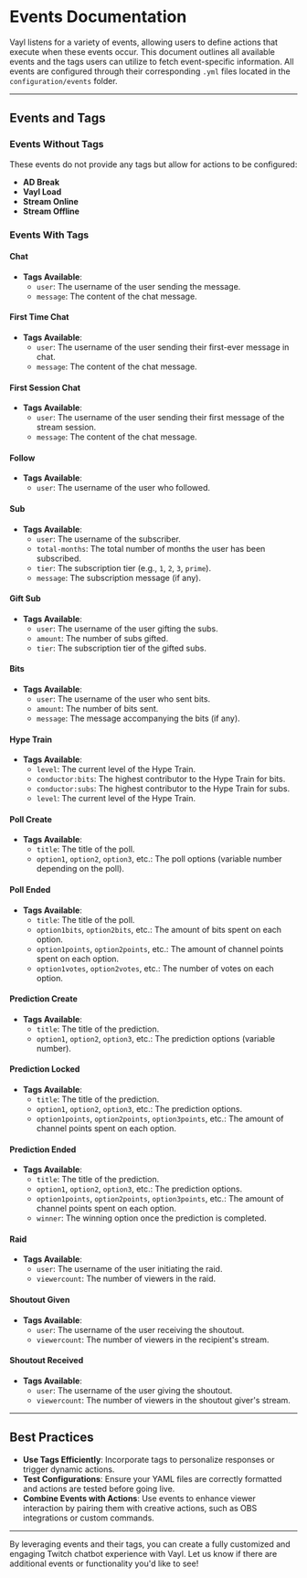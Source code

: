 # Events Documentation

Vayl listens for a variety of events, allowing users to define actions that execute when these events occur. This document outlines all available events and the tags users can utilize to fetch event-specific information. All events are configured through their corresponding `.yml` files located in the `configuration/events` folder.

---

## Events and Tags

### Events Without Tags

These events do not provide any tags but allow for actions to be configured:
- **AD Break**
- **Vayl Load**
- **Stream Online**
- **Stream Offline**

### Events With Tags

#### **Chat**
- **Tags Available**:
  - `user`: The username of the user sending the message.
  - `message`: The content of the chat message.

#### **First Time Chat**
- **Tags Available**:
  - `user`: The username of the user sending their first-ever message in chat.
  - `message`: The content of the chat message.

#### **First Session Chat**
- **Tags Available**:
  - `user`: The username of the user sending their first message of the stream session.
  - `message`: The content of the chat message.

#### **Follow**
- **Tags Available**:
  - `user`: The username of the user who followed.

#### **Sub**
- **Tags Available**:
  - `user`: The username of the subscriber.
  - `total-months`: The total number of months the user has been subscribed.
  - `tier`: The subscription tier (e.g., `1`, `2`, `3`, `prime`).
  - `message`: The subscription message (if any).

#### **Gift Sub**
- **Tags Available**:
  - `user`: The username of the user gifting the subs.
  - `amount`: The number of subs gifted.
  - `tier`: The subscription tier of the gifted subs.

#### **Bits**
- **Tags Available**:
  - `user`: The username of the user who sent bits.
  - `amount`: The number of bits sent.
  - `message`: The message accompanying the bits (if any).

#### **Hype Train**
- **Tags Available**:
  - `level`: The current level of the Hype Train.
  - `conductor:bits`: The highest contributor to the Hype Train for bits.
  - `conductor:subs`: The highest contributor to the Hype Train for subs.
  - `level`: The current level of the Hype Train.

#### **Poll Create**
- **Tags Available**:
  - `title`: The title of the poll.
  - `option1`, `option2`, `option3`, etc.: The poll options (variable number depending on the poll).

#### **Poll Ended**
- **Tags Available**:
  - `title`: The title of the poll.
  - `option1bits`, `option2bits`, etc.: The amount of bits spent on each option.
  - `option1points`, `option2points`, etc.: The amount of channel points spent on each option.
  - `option1votes`, `option2votes`, etc.: The number of votes on each option.

#### **Prediction Create**
- **Tags Available**:
  - `title`: The title of the prediction.
  - `option1`, `option2`, `option3`, etc.: The prediction options (variable number).

#### **Prediction Locked**
- **Tags Available**:
  - `title`: The title of the prediction.
  - `option1`, `option2`, `option3`, etc.: The prediction options.
  - `option1points`, `option2points`, `option3points`, etc.: The amount of channel points spent on each option.

#### **Prediction Ended**
- **Tags Available**:
  - `title`: The title of the prediction.
  - `option1`, `option2`, `option3`, etc.: The prediction options.
  - `option1points`, `option2points`, `option3points`, etc.: The amount of channel points spent on each option.
  - `winner`: The winning option once the prediction is completed.

#### **Raid**
- **Tags Available**:
  - `user`: The username of the user initiating the raid.
  - `viewercount`: The number of viewers in the raid.

#### **Shoutout Given**
- **Tags Available**:
  - `user`: The username of the user receiving the shoutout.
  - `viewercount`: The number of viewers in the recipient's stream.

#### **Shoutout Received**
- **Tags Available**:
  - `user`: The username of the user giving the shoutout.
  - `viewercount`: The number of viewers in the shoutout giver's stream.


---

## Best Practices

- **Use Tags Efficiently**: Incorporate tags to personalize responses or trigger dynamic actions.
- **Test Configurations**: Ensure your YAML files are correctly formatted and actions are tested before going live.
- **Combine Events with Actions**: Use events to enhance viewer interaction by pairing them with creative actions, such as OBS integrations or custom commands.

---

By leveraging events and their tags, you can create a fully customized and engaging Twitch chatbot experience with Vayl. Let us know if there are additional events or functionality you'd like to see!
